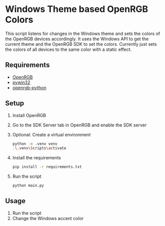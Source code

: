 # Windows Theme based OpenRGB Colors

This script listens for changes in the Windows theme and sets the colors of the OpenRGB devices accordingly. 
It uses the Windows API to get the current theme and the OpenRGB SDK to set the colors.
Currently just sets the colors of all devices to the same color with a static effect.

## Requirements

- [OpenRGB](https://gitlab.com/CalcProgrammer1/OpenRGB)
- [pywin32](https://pypi.org/project/pywin32/)
- [openrgb-python](https://pypi.org/project/openrgb-python/)

## Setup

1. Install OpenRGB
2. Go to the SDK Server tab in OpenRGB and enable the SDK server
3. Optional: Create a virtual environment

    ```bash
    python -m .venv venv
    .\.venv\Scripts\activate
    ```

4.  Install the requirements

    ```bash
    pip install -r requirements.txt
    ```

5. Run the script

    ```bash
    python main.py
    ```

## Usage

1. Run the script
2. Change the Windows accent color
